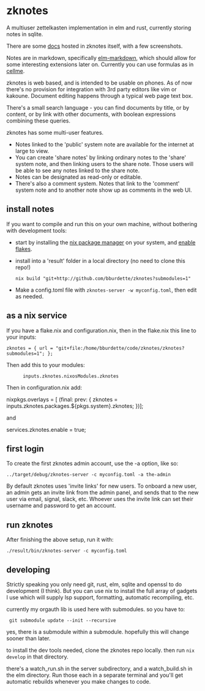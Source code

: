# zknotes

A multiuser zettelkasten implementation in elm and rust, currently storing notes in sqlite.

There are some [docs](https://www.zknotes.com/page/what%20is%20zknotes) hosted in zknotes itself, with a few screenshots.

Notes are in markdown, specifically [elm-markdown](https://package.elm-lang.org/packages/dillonkearns/elm-markdown/latest/), which should allow for some interesting extensions later on.  Currently you can use formulas as in [cellme](https://github.com/bburdette/cellme/).

zknotes is web based, and is intended to be usable on phones.  As of now there's no provision for integration with 3rd party editors like vim or kakoune.  Document editing happens through a typical web page text box.

There's a small search language - you can find documents by title, or by content, or by link with other documents, with boolean expressions combining these queries.

zknotes has some multi-user features.  
 - Notes linked to the 'public' system note are available for the internet at large to view.  
 - You can create 'share notes' by linking ordinary notes to the 'share' system note, and then linking users to the share note.  Those users will be able to see any notes linked to the share note.  
 - Notes can be designated as read-only or editable.  
 - There's also a comment system.  Notes that link to the 'comment' system note and to another note show up as comments in the web UI.

## install notes

If you want to compile and run this on your own machine, without bothering with development tools:

- start by installing the [nix package manager](https://nixos.org/download.html) on your system, and [enable flakes](https://nixos.wiki/wiki/Flakes).

- install into a 'result' folder in a local directory (no need to clone this repo!)
  ```
  nix build "git+http://github.com/bburdette/zknotes?submodules=1"
  ```

- Make a config.toml file with `zknotes-server -w myconfig.toml`, then edit as needed.

## as a nix service

If you have a flake.nix and configuration.nix, then in the flake.nix this line to your inputs:

    zknotes = { url = "git+file:/home/bburdette/code/zknotes/zknotes?submodules=1"; };

Then add this to your modules:

          inputs.zknotes.nixosModules.zknotes

Then in configuration.nix add:

  nixpkgs.overlays = [ (final: prev: { zknotes = inputs.zknotes.packages.${pkgs.system}.zknotes; })];

and

  services.zknotes.enable = true;

## first login

To create the first zknotes admin account, use the -a option, like so:

`../target/debug/zknotes-server -c myconfig.toml -a the-admin`

By default zknotes uses 'invite links' for new users.  To onboard a new user, an admin gets an invite link from the admin panel, and sends that to the new user via email, signal, slack, etc.  Whoever uses the invite link can set their username and password to get an account.

## run zknotes

After finishing the above setup, run it with:
  ```
  ./result/bin/zknotes-server -c myconfig.toml
  ```

## developing

Strictly speaking you only need git, rust, elm, sqlite and openssl to do development (I think).  But you can use nix to install the full array of gadgets I use which will supply lsp support, formatting, automatic recompiling, etc.

currently my orgauth lib is used here with submodules.  so you have to:
```
 git submodule update --init --recursive
```
yes, there is a submodule within a submodule.  hopefully this will change sooner than later.

to install the dev tools needed, clone the zknotes repo locally.  then run `nix develop` in that directory.

there's a watch_run.sh in the server subdirectory, and a watch_build.sh  in the elm directory.  Run those each in a separate terminal and you'll get automatic rebuilds whenever you make changes to code.
